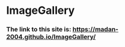 # ImageGallery
<h3>The link to this site is: <a href="https://madan-2004.github.io/ImageGallery/">https://madan-2004.github.io/ImageGallery/</a></h3>
